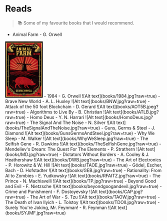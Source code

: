 # Reads

> :books: Some of my favourite books that I would recommend.

- Animal Farm - G. Orwell
<img src="books/AF.jpg" width="120" height="180"/>
- 1984 - G. Orwell
![Alt text](books/1984.jpg?raw=true)
- Brave New World - A. L. Huxley
![Alt text](books/BNW.jpg?raw=true)
- Attack of the 50 foot Blockchain - D. Gerard
![Alt text](books/AOT5B.jpeg?raw=true)
- Algorithms to Live By - B. Christian
![Alt text](books/ATLB.jpg?raw=true)
- Homo Deus - Y. N. Harrari
![Alt text](books/HomoDeus.jpg?raw=true)
- The Signal And The Noise - N. Silver
![Alt text](books/TheSignalAndTheNoise.jpg?raw=true)
- Guns, Germs & Steel - J. Diamond
![Alt text](books/GunsGermsAndSteel.jpg?raw=true)
- Why We Sleep - M. Walker
![Alt text](books/WhyWeSleep.jpg?raw=true)
- The Selfish Gene - R. Dawkins
![Alt text](books/TheSelfishGene.jpg?raw=true)
- Mendeliev's Dream: The Quest For The Elements - P. Strathern
![Alt text](books/MD.jpg?raw=true)
- Dictators Without Borders - A. Cooley & J. Heathershaw
![Alt text](books/DWB.jpeg?raw=true)
- The Art of Electronics - P. Horowitz & W. Hill
![Alt text](books/TAOE.jpg?raw=true)
- Gödel, Escher, Bach - D. Hofstadter
![Alt text](books/GEB.jpg?raw=true)
- Rationality: From AI to Zombies - E. Yudkowsky
![Alt text](books/RFAITZ.jpg?raw=true)
- The Prince - N. Machiavelli 
![Alt text](books/TP.jpg?raw=true)
- Beyond Good and Evil - F. Nietzsche
![Alt text](books/beyondgoogandevil.jpg?raw=true)
- Crime and Punishment - F. Dostoyevsky
![Alt text](books/CAP.jpg?raw=true)
- The Art of War - S. Tzu
![Alt text](books/TAOW.jpg?raw=true)
- The Death of Ivan Ilyich - L. Tolstoy
![Alt text](books/TDOII.jpg?raw=true)
- Surely You're Joking, Mr. Feynman! - R. Feynman
![Alt text](books/SYJMF.jpg?raw=true)
